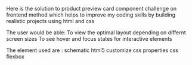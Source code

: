 Here is the solution to product preview card component challenge on frontend method which helps to improve my coding skills by building realistic projects using html and css

The user would be able:
   To view the optimal layout depending on differnt screen sizes
   To see hover and focus states for interactive elements
   
The element used are :
  schematic html5
  customize css properties 
  css flexbox
